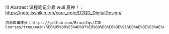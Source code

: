 !!! Abstract 
    课程笔记全靠 wuli 夏神！：https://note.isshikih.top/cour_note/D2QD_DigitalDesign/

    资源库请移步：https://github.com/BruceJqs/ZJU-Courses/tree/main/%E6%95%B0%E5%AD%97%E9%80%BB%E8%BE%91%E8%AE%BE%E8%AE%A1%EF%BD%9CDigital%20Design